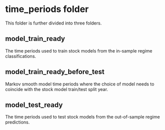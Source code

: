 # time_periods folder
This folder is further divided into three folders.

## model_train_ready
The time periods used to train stock models from the in-sample regime classifications.

## model_train_ready_before_test
Markov smooth model time periods where the choice of model needs to coincide with the stock model train/test split year.

## model_test_ready
The time periods used to test stock models from the out-of-sample regime predictions.


